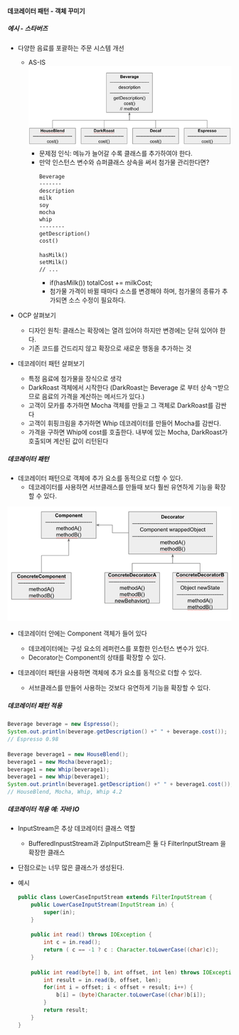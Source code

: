 #### 데코레이터 패턴 - 객체 꾸미기

##### 에시 - 스타버즈

- 다양한 음료를 포괄하는 주문 시스템 개선
  - AS-IS
    ![img.png](img.png)
    - 문제점 인식: 메뉴가 늘어갈 수록 클래스를 추가하여야 한다.
    - 만약 인스턴스 변수와 슈퍼클래스 상속을 써서 첨가물 관리한다면?
      ```
      Beverage
      -------
      description
      milk
      soy
      mocha
      whip
      --------
      getDescription()
      cost()
      
      hasMilk()
      setMilk()
      // ...
      ```
      - if(hasMilk()) totalCost += milkCost;
      - 첨가물 가격이 바뀔 때마다 소스를 변경해야 하며, 첨가물의 종류가 추가되면 소스 수정이 필요하다.

- OCP 살펴보기
  - 디자인 원칙: 클래스는 확장에는 열려 있어야 하지만 변경에는 닫혀 있어야 한다.
  - 기존 코드를 건드리지 않고 확장으로 새로운 행동을 추가하는 것

- 데코레이터 패턴 살펴보기
  - 특정 음료에 첨가물을 장식으로 생각
  - DarkRoast 객체에서 시작한다 (DarkRoast는 Beverage 로 부터 상속ㄱ받으므로 음료의 가격을 계산하는 메서드가 있다.)
  - 고객이 모카를 추가하면 Mocha 객체를 만들고 그 객체로 DarkRoast를 감싼다
  - 고객이 휘핑크림을 추가하면 Whip 데코레이터를 만들어 Mocha를 감싼다.
  - 가격을 구하면 Whip에 cost를 호출한다. 내부에 있는 Mocha, DarkRoast가 호출되며 계산된 값이 리턴된다

##### 데코레이터 패턴

- 데코레이터 패턴으로 객체에 추가 요소를 동적으로 더할 수 있다.
  - 데코레이터를 사용하면 서브클래스를 만들때 보다 훨씬 유연하게 기능을 확장할 수 있다.

![img_1.png](img_1.png) 
- 데코레이터 안에는 Component 객체가 들어 있다
  - 데코레이터에는 구성 요소의 레퍼런스를 포함한 인스턴스 변수가 있다.
  - Decorator는 Component의 상태를 확장할 수 있다.

- 데코레이터 패턴을 사용하면 객체에 추가 요소를 동적으로 더할 수 있다.
  - 서브클래스를 만들어 사용하는 것보다 유연하게 기능을 확장할 수 있다.

##### 데코레이터 패턴 적용

```java
Beverage beverage = new Espresso();
System.out.println(beverage.getDescription() +" " + beverage.cost()); 
// Espresso 0.98

Beverage beverage1 = new HouseBlend();
beverage1 = new Mocha(beverage1);
beverage1 = new Whip(beverage1);
beverage1 = new Whip(beverage1);
System.out.println(beverage1.getDescription() +" " + beverage1.cost());
// HouseBlend, Mocha, Whip, Whip 4.2
```

##### 데코레이터 적용 예: 자바 IO

- InputStream은 추상 데코레이터 클래스 역할
  - BufferedInpustStream과 ZipInputStream은 둘 다 FilterInputStream 을 확장한 클래스
- 단점으로는 너무 많은 클래스가 생성된다.

- 예시
  ```java
  public class LowerCaseInputStream extends FilterInputStream {
      public LowerCaseInputStream(InputStream in) {
          super(in);
      }
      
      public int read() throws IOException {
          int c = in.read();
          return ( c == -1 ? c : Character.toLowerCase((char)c));
      }
      
      public int read(byte[] b, int offset, int len) throws IOException {
          int result = in.read(b, offset, len);
          for(int i = offset; i < offset + result; i++) {
              b[i] = (byte)Character.toLowerCase((char)b[i]);
          }
          return result;
      }
  }
  ```